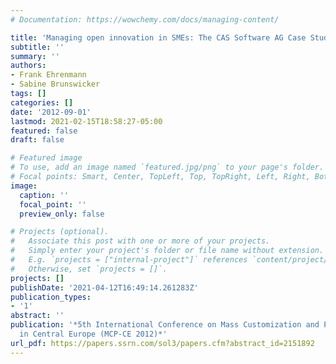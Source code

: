 ```yaml
---
# Documentation: https://wowchemy.com/docs/managing-content/

title: 'Managing open innovation in SMEs: The CAS Software AG Case Study'
subtitle: ''
summary: ''
authors:
- Frank Ehrenmann
- Sabine Brunswicker
tags: []
categories: []
date: '2012-09-01'
lastmod: 2021-02-15T18:58:27-05:00
featured: false
draft: false

# Featured image
# To use, add an image named `featured.jpg/png` to your page's folder.
# Focal points: Smart, Center, TopLeft, Top, TopRight, Left, Right, BottomLeft, Bottom, BottomRight.
image:
  caption: ''
  focal_point: ''
  preview_only: false

# Projects (optional).
#   Associate this post with one or more of your projects.
#   Simply enter your project's folder or file name without extension.
#   E.g. `projects = ["internal-project"]` references `content/project/deep-learning/index.md`.
#   Otherwise, set `projects = []`.
projects: []
publishDate: '2021-04-12T16:49:14.261283Z'
publication_types:
- '1'
abstract: ''
publication: '*5th International Conference on Mass Customization and Personalization
  in Central Europe (MCP-CE 2012)*'
url_pdf: https://papers.ssrn.com/sol3/papers.cfm?abstract_id=2151892
---
```

